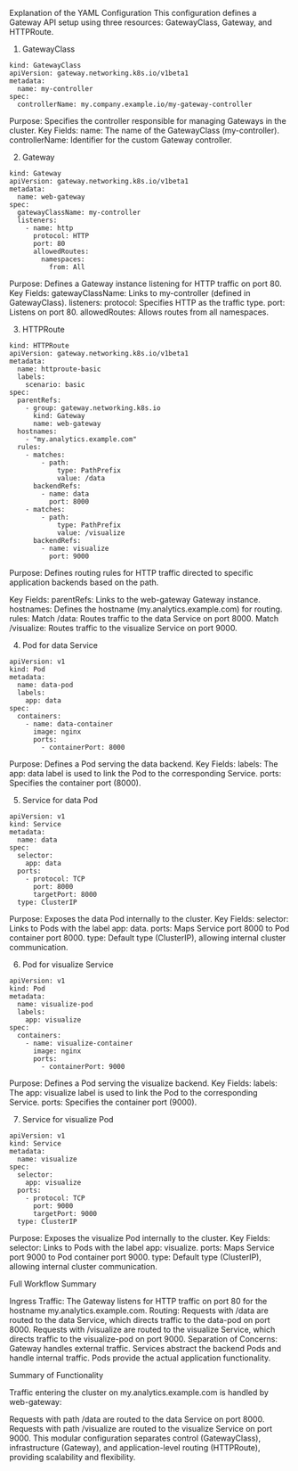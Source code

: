 Explanation of the YAML Configuration
This configuration defines a Gateway API setup using three resources: GatewayClass, Gateway, and HTTPRoute.

1. GatewayClass

```
kind: GatewayClass
apiVersion: gateway.networking.k8s.io/v1beta1
metadata:
  name: my-controller
spec:
  controllerName: my.company.example.io/my-gateway-controller

```
Purpose: Specifies the controller responsible for managing Gateways in the cluster.
Key Fields:
name: The name of the GatewayClass (my-controller).
controllerName: Identifier for the custom Gateway controller.

2. Gateway

```
kind: Gateway
apiVersion: gateway.networking.k8s.io/v1beta1
metadata:
  name: web-gateway
spec:
  gatewayClassName: my-controller
  listeners:
    - name: http
      protocol: HTTP
      port: 80
      allowedRoutes:
        namespaces:
          from: All

```
Purpose: Defines a Gateway instance listening for HTTP traffic on port 80.
Key Fields:
gatewayClassName: Links to my-controller (defined in GatewayClass).
listeners:
protocol: Specifies HTTP as the traffic type.
port: Listens on port 80.
allowedRoutes: Allows routes from all namespaces.

3. HTTPRoute
```
kind: HTTPRoute
apiVersion: gateway.networking.k8s.io/v1beta1
metadata:
  name: httproute-basic
  labels:
    scenario: basic
spec:
  parentRefs:
    - group: gateway.networking.k8s.io
      kind: Gateway
      name: web-gateway
  hostnames:
    - "my.analytics.example.com"
  rules:
    - matches:
        - path:
            type: PathPrefix
            value: /data
      backendRefs:
        - name: data
          port: 8000
    - matches:
        - path:
            type: PathPrefix
            value: /visualize
      backendRefs:
        - name: visualize
          port: 9000

```
Purpose: Defines routing rules for HTTP traffic directed to specific application backends based on the path.

Key Fields:
parentRefs: Links to the web-gateway Gateway instance.
hostnames: Defines the hostname (my.analytics.example.com) for routing.
rules:
Match /data:
Routes traffic to the data Service on port 8000.
Match /visualize:
Routes traffic to the visualize Service on port 9000.

4. Pod for data Service

```
apiVersion: v1
kind: Pod
metadata:
  name: data-pod
  labels:
    app: data
spec:
  containers:
    - name: data-container
      image: nginx
      ports:
        - containerPort: 8000

```
Purpose: Defines a Pod serving the data backend.
Key Fields:
labels: The app: data label is used to link the Pod to the corresponding Service.
ports: Specifies the container port (8000).

5. Service for data Pod
```
apiVersion: v1
kind: Service
metadata:
  name: data
spec:
  selector:
    app: data
  ports:
    - protocol: TCP
      port: 8000
      targetPort: 8000
  type: ClusterIP

```
Purpose: Exposes the data Pod internally to the cluster.
Key Fields:
selector: Links to Pods with the label app: data.
ports: Maps Service port 8000 to Pod container port 8000.
type: Default type (ClusterIP), allowing internal cluster communication.


6. Pod for visualize Service

```
apiVersion: v1
kind: Pod
metadata:
  name: visualize-pod
  labels:
    app: visualize
spec:
  containers:
    - name: visualize-container
      image: nginx
      ports:
        - containerPort: 9000

```
Purpose: Defines a Pod serving the visualize backend.
Key Fields:
labels: The app: visualize label is used to link the Pod to the corresponding Service.
ports: Specifies the container port (9000).

7. Service for visualize Pod

```
apiVersion: v1
kind: Service
metadata:
  name: visualize
spec:
  selector:
    app: visualize
  ports:
    - protocol: TCP
      port: 9000
      targetPort: 9000
  type: ClusterIP

```
Purpose: Exposes the visualize Pod internally to the cluster.
Key Fields:
selector: Links to Pods with the label app: visualize.
ports: Maps Service port 9000 to Pod container port 9000.
type: Default type (ClusterIP), allowing internal cluster communication.

Full Workflow Summary

Ingress Traffic: The Gateway listens for HTTP traffic on port 80 for the hostname my.analytics.example.com.
Routing:
Requests with /data are routed to the data Service, which directs traffic to the data-pod on port 8000.
Requests with /visualize are routed to the visualize Service, which directs traffic to the visualize-pod on port 9000.
Separation of Concerns:
Gateway handles external traffic.
Services abstract the backend Pods and handle internal traffic.
Pods provide the actual application functionality.





Summary of Functionality

Traffic entering the cluster on my.analytics.example.com is handled by web-gateway:

Requests with path /data are routed to the data Service on port 8000.
Requests with path /visualize are routed to the visualize Service on port 9000.
This modular configuration separates control (GatewayClass), infrastructure (Gateway), and application-level routing (HTTPRoute), providing scalability and flexibility.


